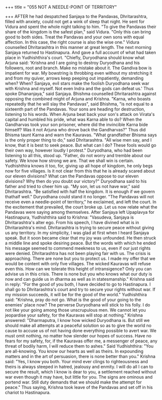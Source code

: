 +++
title = "055 NOT A NEEDLE-POINT OF TERRITORY"

+++
AFTER he had despatched Sanjaya to the
Pandavas,
Dhritarashtra,
filled
with
anxiety, could not get a wink of sleep that
night. He sent for Vidura and spent the
whole night talking to him.
"To give the Pandavas their share of the
kingdom is the safest plan," said Vidura.
"Only this can bring good to both sides.
Treat the Pandavas and your own sons
with equal affection. In this case, the right
course is also the wise one."
Vidura counselled Dhritarashtra in this
manner at great length.
The next morning Sanjaya returned to
Hastinapura. And gave a full account of
what had taken place in Yudhishthira's
court.
"Chiefly, Duryodhana should know what
Arjuna said: 'Krishna and I are going to
destroy Duryodhana and his followers,
root and branch. Make no mistake about
it. The Gandiva bow is impatient for war.
My bowstring is throbbing even without
my stretching it and from my quiver,
arrows keep peeping out impatiently,
demanding when? When? Sanjaya, evil
stars make the foolish Duryodhana seek
war with Krishna and myself. Not even
Indra and the gods can defeat us.' Thus
spoke Dhananjaya," said Sanjaya.
Bhishma counselled Dhritarashtra against
opposing the combined might of Arjuna
and Krishna. "Karna, who boasts
repeatedly that he will slay the Pandavas",
said Bhishma, "is not equal to a sixteenth
part of the Pandavas. Your sons are
heading for destruction, listening to his
words. When Arjuna beat back your son's
attack on Virata's capital and humbled his
pride, what was Karna able to do? When
the Gandharvas took your son prisoner,
where did the invincible Karna bide
himself? Was it not Arjuna who drove
back the Gandharvas?" Thus did Bhisma
taunt Karna and warn the Kauravas.
"What grandfather Bhisma says is the
only proper thing to do," said
Dhritarashtra. "All wise men say, and I
know, that it is best to seek peace. But
what can I do? These fools would go their
own way, however loudly I protest."
Duryodhana, who had been listening to all
this, stood up. "Father, do not worry and
tremble about our safety. We know how
strong we are. That we shall win is
certain. Yudhishthira knows it too, for,
giving up all hope of kingdom, he only
begs now for five villages. Is it not clear
from this that he is already scared about
our eleven divisions? What can the
Pandavas oppose to our eleven divisions?
Why then do you doubt our victory?"
Duryodhana said to his father and tried to
cheer him up.
"My son, let us not have war," said
Dhritarashtra. "Be satisfied with half the
kingdom. It is enough if we govern thathalf well." Duryodhana could stand it no
longer. "The Pandavas will not receive
even a needle-point of territory," he
exclaimed, and left the court. In the
excitement that prevailed, the court broke
up.
Let us now relate what the Pandavas were
saying among themselves. After Sanjaya
left
Upaplavya
for
Hastinapura,
Yudhishthira said to Krishna: "Vasudeva,
Sanjaya is Dhritarashtra's alter ego. From
his speech, I have divined what is in
Dhritarashtra's mind. Dhritarashtra is
trying to secure peace without giving us
any territory. In my simplicity, I was glad
at first when I heard Sanjaya speak. But it
soon became clear that my joy was
unfounded. He then struck a middle line
and spoke desiring peace. But the words
with which he ended his message seemed
to commend meekness to us, even if our
just rights were denied. Dhritarashtra has
not been playing fair with us. The crisis is
approaching. There are none but you to
protect us. I made my offer that we would
be content with only five villages. The
wicked Kauravas will refuse even this.
How can we tolerate this height of
intransigence? Only you can advise us in
this crisis. There is none but you who
knows what our duty is now and can
guide us in dharma as well as in
statesmanship."
Krishna said in reply: "For the good of
you both, I have decided to go to
Hastinapura. I shall go to Dhritarashtra's
court and try to secure your rights without
war. If my mission succeeds, it will be for
the good of the world."
Yudhishthira said: "Krishna, pray do not
go. What is the good of your going to the
enemies' place now? The perverse
Duryodhana will stick to his folly. I do not
like your going among those unscrupulous
men. We cannot let you jeopardise your
safety, for the Kauravas will stop at
nothing."
Krishna answered: "Dharmaputra, I know
how wicked Duryodhana is. But still we
should make all attempts at a peaceful
solution so as to give the world no cause
to accuse us of not having done
everything possible to avert war. We must
omit nothing, no matter how slender our
hopes of success. Have no fears for my
safety, for, if the Kauravas offer me, a
messenger of peace, any threat of bodily
harm, I will reduce them to ashes."
Said Yudhishthira: "You are all-knowing.
You know our hearts as well as theirs. In
expounding matters and in the art of
persuasion, there is none better than you."
Krishna said: "Yes, I know you both.
Your mind ever clings to righteousness
and theirs is always steeped in hatred,
jealousy and enmity. I will do all I can to
secure the result, which I know is dear to
you, a settlement reached without war
even though it may have, but little for
you. The signs are ominous and portend
war. Still duty demands that we should
make the attempt for peace."
Thus saying, Krishna took leave of the
Pandavas and set off in his chariot to
Hastinapura.